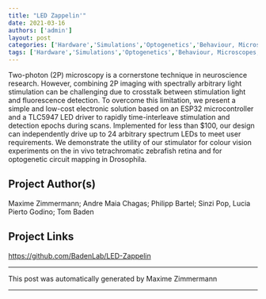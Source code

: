 ```yaml
---
title: "LED Zappelin'"
date: 2021-03-16
authors: ['admin']
layout: post
categories: ['Hardware','Simulations','Optogenetics','Behaviour, Microscopes, Calcium Imaging, Fluorescence']
tags: ['Hardware','Simulations','Optogenetics','Behaviour, Microscopes, Calcium Imaging, Fluorescence']
---
```

Two-photon (2P) microscopy is a cornerstone technique in neuroscience research. However, combining 2P imaging with spectrally arbitrary light stimulation can be challenging due to crosstalk between stimulation light and fluorescence detection. To overcome this limitation, we present a simple and low-cost electronic solution based on an ESP32 microcontroller and a TLC5947 LED driver to rapidly time-interleave stimulation and detection epochs during scans. Implemented for less than $100, our design can independently drive up to 24 arbitrary spectrum LEDs to meet user requirements. We demonstrate the utility of our stimulator for colour vision experiments on the in vivo tetrachromatic zebrafish retina and for optogenetic circuit mapping in Drosophila.
## Project Author(s)
Maxime Zimmermann; Andre Maia Chagas; Philipp Bartel; Sinzi Pop, Lucia Pierto Godino; Tom Baden
## Project Links
https://github.com/BadenLab/LED-Zappelin
***
This post was automatically generated by
Maxime Zimmermann
***
